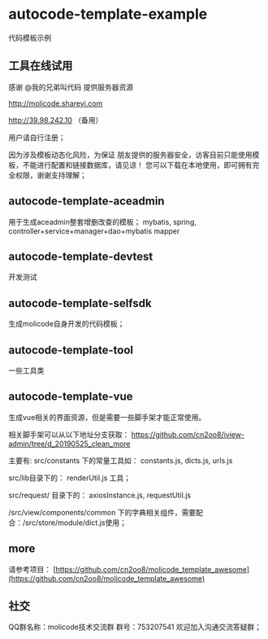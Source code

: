 # autocode-template-example
代码模板示例

## 工具在线试用
感谢 @我的兄弟叫代码 提供服务器资源

http://molicode.shareyi.com

http://39.98.242.10 （备用）

用户请自行注册；

因为涉及模板动态化风险，为保证 朋友提供的服务器安全，访客目前只能使用模板，不能进行配置和链接数据库，请见谅！ 您可以下载在本地使用，即可拥有完全权限，谢谢支持理解；

## autocode-template-aceadmin
用于生成aceadmin整套增删改查的模板；
mybatis, spring, controller+service+manager+dao+mybatis mapper

## autocode-template-devtest
开发测试

## autocode-template-selfsdk
生成molicode自身开发的代码模板；

## autocode-template-tool
一些工具类


## autocode-template-vue
生成vue相关的界面资源，但是需要一些脚手架才能正常使用。

相关脚手架可以从以下地址分支获取：
https://github.com/cn2oo8/iview-admin/tree/d_20190525_clean_more 


主要有: src/constants 下的常量工具如：
constants.js,     dicts.js,     urls.js

src/lib目录下的： renderUtil.js 工具；

src/request/ 目录下的： axiosInstance.js, requestUtil.js

/src/view/components/common 下的字典相关组件，需要配合：/src/store/module/dict.js使用；



## more
请参考项目：
[https://github.com/cn2oo8/molicode_template_awesome](https://github.com/cn2oo8/molicode_template_awesome)


## 社交
QQ群名称：molicode技术交流群 群号：753207541
欢迎加入沟通交流答疑群；
